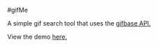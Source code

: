 #gifMe

A simple gif search tool that uses the [gifbase API.](http://gifbase.com/api)

View the demo [here.](http://sii.im/playground/gifme)
